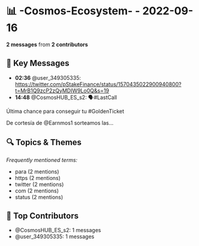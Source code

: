 # 📊 -Cosmos-Ecosystem- - 2022-09-16
**2 messages** from **2 contributors**

## 💬 Key Messages
- **02:36** @user_349305335: https://twitter.com/pStakeFinance/status/1570435022900940800?t=MrB1Q9zcP2zQyMDIW9Lo0Q&s=19
- **14:48** @CosmosHUB_ES_s2: 🗣#LastCall

Última chance para conseguir tu #GoldenTicket

De cortesía de @Earnmos1 sorteamos las...

## 🔍 Topics & Themes
*Frequently mentioned terms:*
- para (2 mentions)
- https (2 mentions)
- twitter (2 mentions)
- com (2 mentions)
- status (2 mentions)

## 👥 Top Contributors
- @CosmosHUB_ES_s2: 1 messages
- @user_349305335: 1 messages